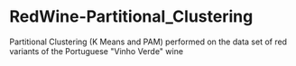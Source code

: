 # RedWine-Partitional_Clustering
Partitional Clustering (K Means and PAM) performed on the data set of red variants of the Portuguese "Vinho Verde" wine

